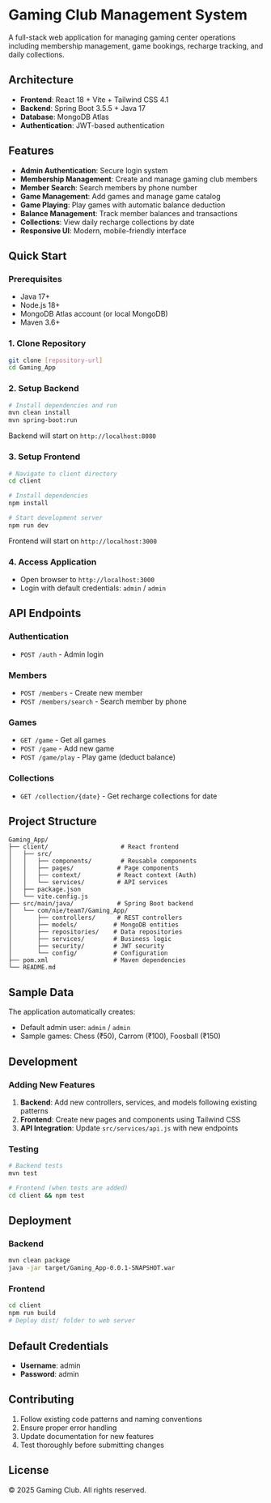 # Gaming Club Management System

A full-stack web application for managing gaming center operations including membership management, game bookings, recharge tracking, and daily collections.

## Architecture

- **Frontend**: React 18 + Vite + Tailwind CSS 4.1
- **Backend**: Spring Boot 3.5.5 + Java 17
- **Database**: MongoDB Atlas
- **Authentication**: JWT-based authentication

## Features

- **Admin Authentication**: Secure login system
- **Membership Management**: Create and manage gaming club members
- **Member Search**: Search members by phone number
- **Game Management**: Add games and manage game catalog
- **Game Playing**: Play games with automatic balance deduction
- **Balance Management**: Track member balances and transactions
- **Collections**: View daily recharge collections by date
- **Responsive UI**: Modern, mobile-friendly interface

## Quick Start

### Prerequisites
- Java 17+
- Node.js 18+
- MongoDB Atlas account (or local MongoDB)
- Maven 3.6+

### 1. Clone Repository
```bash
git clone [repository-url]
cd Gaming_App
```

### 2. Setup Backend
```bash
# Install dependencies and run
mvn clean install
mvn spring-boot:run
```
Backend will start on `http://localhost:8080`

### 3. Setup Frontend
```bash
# Navigate to client directory
cd client

# Install dependencies
npm install

# Start development server
npm run dev
```
Frontend will start on `http://localhost:3000`

### 4. Access Application
- Open browser to `http://localhost:3000`
- Login with default credentials: `admin` / `admin`

## API Endpoints

### Authentication
- `POST /auth` - Admin login

### Members
- `POST /members` - Create new member
- `POST /members/search` - Search member by phone

### Games
- `GET /game` - Get all games
- `POST /game` - Add new game
- `POST /game/play` - Play game (deduct balance)

### Collections
- `GET /collection/{date}` - Get recharge collections for date

## Project Structure

```
Gaming_App/
├── client/                    # React frontend
│   ├── src/
│   │   ├── components/        # Reusable components
│   │   ├── pages/            # Page components
│   │   ├── context/          # React context (Auth)
│   │   └── services/         # API services
│   ├── package.json
│   └── vite.config.js
├── src/main/java/            # Spring Boot backend
│   └── com/nie/team7/Gaming_App/
│       ├── controllers/      # REST controllers
│       ├── models/          # MongoDB entities
│       ├── repositories/    # Data repositories
│       ├── services/        # Business logic
│       ├── security/        # JWT security
│       └── config/          # Configuration
├── pom.xml                  # Maven dependencies
└── README.md
```

## Sample Data

The application automatically creates:
- Default admin user: `admin` / `admin`
- Sample games: Chess (₹50), Carrom (₹100), Foosball (₹150)

## Development

### Adding New Features

1. **Backend**: Add new controllers, services, and models following existing patterns
2. **Frontend**: Create new pages and components using Tailwind CSS
3. **API Integration**: Update `src/services/api.js` with new endpoints

### Testing

```bash
# Backend tests
mvn test

# Frontend (when tests are added)
cd client && npm test
```

## Deployment

### Backend
```bash
mvn clean package
java -jar target/Gaming_App-0.0.1-SNAPSHOT.war
```

### Frontend
```bash
cd client
npm run build
# Deploy dist/ folder to web server
```

## Default Credentials

- **Username**: admin
- **Password**: admin

## Contributing

1. Follow existing code patterns and naming conventions
2. Ensure proper error handling
3. Update documentation for new features
4. Test thoroughly before submitting changes

## License

© 2025 Gaming Club. All rights reserved.